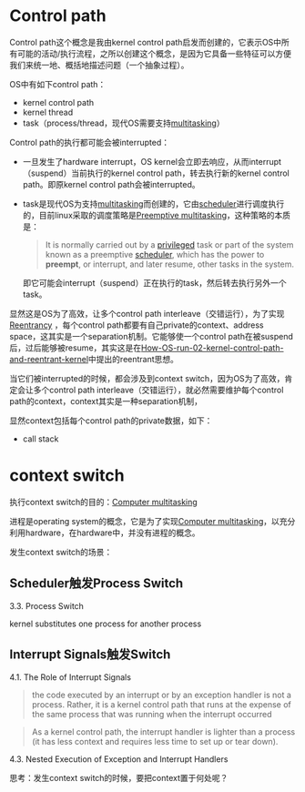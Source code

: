 # Control path

Control path这个概念是我由kernel control path启发而创建的，它表示OS中所有可能的活动/执行流程，之所以创建这个概念，是因为它具备一些特征可以方便我们来统一地、概括地描述问题（一个抽象过程）。

OS中有如下control path：

- kernel control path
- kernel thread
- task（process/thread，现代OS需要支持[multitasking](https://en.wikipedia.org/wiki/Computer_multitasking)）

Control path的执行都可能会被interrupted：

- 一旦发生了hardware interrupt，OS kernel会立即去响应，从而interrupt（suspend）当前执行的kernel control path，转去执行新的kernel control path。即原kernel control path会被interrupted。

- task是现代OS为支持[multitasking](https://en.wikipedia.org/wiki/Computer_multitasking)而创建的，它由[scheduler](https://en.wikipedia.org/wiki/Scheduling_(computing))进行调度执行的，目前linux采取的调度策略是[Preemptive multitasking](https://en.wikipedia.org/wiki/Preemption_(computing))，这种策略的本质是：

  > It is normally carried out by a [privileged](https://en.wikipedia.org/wiki/Protection_ring) task or part of the system known as a preemptive [scheduler](https://en.wikipedia.org/wiki/Scheduling_(computing)), which has the power to **preempt**, or interrupt, and later resume, other tasks in the system.

  即它可能会interrupt（suspend）正在执行的task，然后转去执行另外一个task。

显然这是OS为了高效，让多个control path interleave（交错运行），为了实现[Reentrancy](https://en.wikipedia.org/wiki/Reentrancy_(computing)) ，每个control path都要有自己private的context、address space，这其实是一个separation机制。它能够使一个control path在被suspend后，过后能够被resume，其实这是在[How-OS-run-02-kernel-control-path-and-reentrant-kernel](./How-OS-run-02-kernel-control-path-and-reentrant-kernel.md)中提出的reentrant思想。

当它们被interrupted的时候，都会涉及到context switch，因为OS为了高效，肯定会让多个control path interleave（交错运行），就必然需要维护每个control path的context，context其实是一种separation机制，



显然context包括每个control path的private数据，如下：

- call stack



# context switch

执行context switch的目的：[Computer multitasking](https://en.wikipedia.org/wiki/Computer_multitasking)

进程是operating system的概念，它是为了实现[Computer multitasking](https://en.wikipedia.org/wiki/Computer_multitasking)，以充分利用hardware，在hardware中，并没有进程的概念。

发生context switch的场景：

## Scheduler触发Process Switch

3.3. Process Switch

kernel substitutes one process for another process

## Interrupt Signals触发Switch

4.1. The Role of Interrupt Signals

> the code executed by an interrupt or by an exception handler is not a process. Rather, it is a kernel control path that runs at the expense of the same process that was running when the interrupt occurred



> As a kernel control path, the interrupt handler is lighter than a process (it has less context and requires less time to set up or tear down).

4.3. Nested Execution of Exception and Interrupt Handlers





思考：发生context switch的时候，要把context置于何处呢？